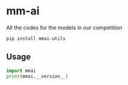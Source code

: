 # mm-ai
All the codes for the models in our competition

```
pip install mmai-utils
```

## Usage

```python
import mmai
print(mmai.__version__)
```

